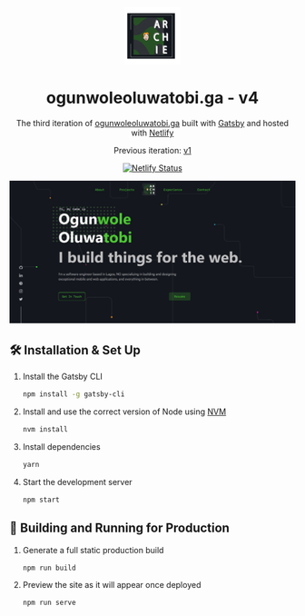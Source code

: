 <div align="center">
  <img alt="Logo" src="https://github.com/OgunwoleOluwatobi/v3/blob/master/src/images/logo.png?raw=true" width="100" />
</div>
<h1 align="center">
  ogunwoleoluwatobi.ga - v4
</h1>
<p align="center">
  The third iteration of <a href="https://ogunwoleoluwatobi.ga" target="_blank">ogunwoleoluwatobi.ga</a> built with <a href="https://www.gatsbyjs.org/" target="_blank">Gatsby</a> and hosted with <a href="https://www.netlify.com/" target="_blank">Netlify</a>
</p>
<p align="center">
  Previous iteration:
  <a href="https://github.com/OgunwoleOluwatobi/MyPortfolio" target="_blank">v1</a>
</p>
<p align="center">
  <a href="https://app.netlify.com/sites/archie/deploys" target="_blank">
    <img src="https://api.netlify.com/api/v1/badges/ae40c064-37b3-47a3-b107-dc8e9a291f44/deploy-status" alt="Netlify Status" />
  </a>
</p>

![demo](https://github.com/OgunwoleOluwatobi/v3/blob/master/src/images/demo.png?raw=true)

## 🛠 Installation & Set Up

1. Install the Gatsby CLI

   ```sh
   npm install -g gatsby-cli
   ```

2. Install and use the correct version of Node using [NVM](https://github.com/nvm-sh/nvm)

   ```sh
   nvm install
   ```

3. Install dependencies

   ```sh
   yarn
   ```

4. Start the development server

   ```sh
   npm start
   ```

## 🚀 Building and Running for Production

1. Generate a full static production build

   ```sh
   npm run build
   ```

1. Preview the site as it will appear once deployed

   ```sh
   npm run serve
   ```
